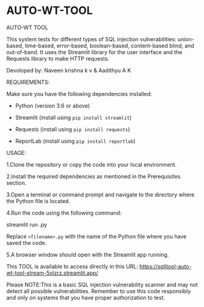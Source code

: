 # AUTO-WT-TOOL
AUTO-WT TOOL  

This system tests for different types of SQL injection vulnerabilities: union-based, time-based, error-based, boolean-based, content-based blind, and out-of-band. 
It uses the Streamlit library for the user interface and the Requests library to make HTTP requests.


Devoloped by: Naveen krishna k v & Aadithyu A K  


REQUIREMENTS:  


Make sure you have the following dependencies installed:  

- Python (version 3.6 or above)


- Streamlit (install using `pip install streamlit`)


- Requests (install using `pip install requests`)


- ReportLab (install using `pip install reportlab`)


  
USAGE:  

1.Clone the repository or copy the code into your local environment.

2.Install the required dependencies as mentioned in the Prerequisites section.

3.Open a terminal or command prompt and navigate to the directory where the Python file is located.  

4.Run the code using the following command:


streamlit run <filename>.py  

  
Replace `<filename>.py` with the name of the Python file where you have saved the code.

5.A browser window should open with the Streamlit app running.  


This TOOL is available to access directly in this URL:  https://sqlitool-auto-wt-tool-stream-5olzrz.streamlit.app/
  
  
Please NOTE:This is a basic SQL injection vulnerability scanner and may not detect all possible vulnerabilities. 
Remember to use this code responsibly and only on systems that you have proper authorization to test. 
